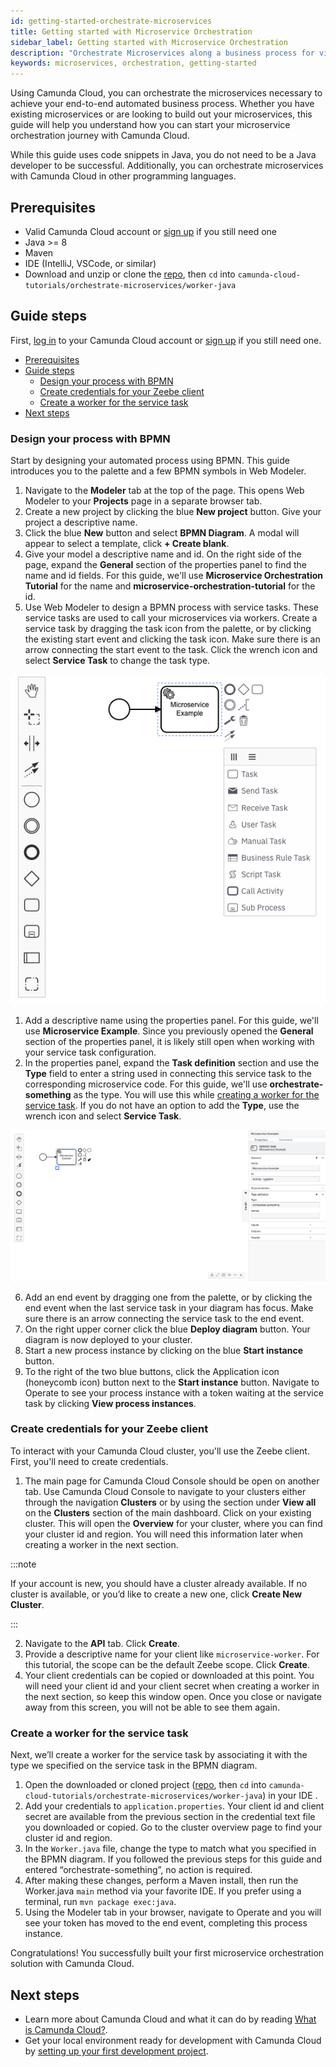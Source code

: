 ```yaml
---
id: getting-started-orchestrate-microservices
title: Getting started with Microservice Orchestration
sidebar_label: Getting started with Microservice Orchestration
description: "Orchestrate Microservices along a business process for visibility and resilience."
keywords: microservices, orchestration, getting-started
---
```


Using Camunda Cloud, you can orchestrate the microservices necessary to achieve your end-to-end automated business process. Whether you have existing microservices or are looking to build out your microservices, this guide will help you understand how you can start your microservice orchestration journey with Camunda Cloud.

While this guide uses code snippets in Java, you do not need to be a Java developer to be successful. Additionally, you can orchestrate microservices with Camunda Cloud in other programming languages.

## Prerequisites

* Valid Camunda Cloud account or [sign up](https://camunda.io/signup) if you still need one
* Java >= 8
* Maven
* IDE (IntelliJ, VSCode, or similar)
* Download and unzip or clone the [repo](https://github.com/camunda-cloud/camunda-cloud-tutorials), then `cd` into `camunda-cloud-tutorials/orchestrate-microservices/worker-java`

## Guide steps

First, [log in](https://camunda.io) to your Camunda Cloud account or [sign up](https://camunda.io/signup) if you still need one.

- [Prerequisites](#prerequisites)
- [Guide steps](#guide-steps)
  - [Design your process with BPMN](#design-your-process-with-bpmn)
  - [Create credentials for your Zeebe client](#create-credentials-for-your-zeebe-client)
  - [Create a worker for the service task](#create-a-worker-for-the-service-task)
- [Next steps](#next-steps)

### Design your process with BPMN

Start by designing your automated process using BPMN. This guide introduces you to the palette and a few BPMN symbols in Web Modeler.

1. Navigate to the **Modeler** tab at the top of the page. This opens Web Modeler to your **Projects** page in a separate browser tab.
2. Create a new project by clicking the blue **New project** button. Give your project a descriptive name.
3. Click the blue **New** button and select **BPMN Diagram**. A modal will appear to select a template, click **+ Create blank**.
4. Give your model a descriptive name and id. On the right side of the page, expand the **General** section of the properties panel to find the name and id fields. For this guide, we'll use **Microservice Orchestration Tutorial** for the name and **microservice-orchestration-tutorial** for the id.
5. Use Web Modeler to design a BPMN process with service tasks. These service tasks are used to call your microservices via workers. Create a service task by dragging the task icon from the palette, or by clicking the existing start event and clicking the task icon. Make sure there is an arrow connecting the start event to the task. Click the wrench icon and select **Service Task** to change the task type.

![Task with dropdown showing config, including service task](./img/microservice-orchestration-config-service-task.png)

1. Add a descriptive name using the properties panel. For this guide, we'll use **Microservice Example**. Since you previously opened the **General** section of the properties panel, it is likely still open when working with your service task configuration.
2. In the properties panel, expand the **Task definition** section and use the **Type** field to enter a string used in connecting this service task to the corresponding microservice code. For this guide, we'll use **orchestrate-something** as the type. You will use this while [creating a worker for the service task](#create-a-worker-for-the-service-task). If you do not have an option to add the **Type**, use the wrench icon and select **Service Task**.

![Service task with properties panel open](./img/microservice-orchestration-service-task.png)

6. Add an end event by dragging one from the palette, or by clicking the end event when the last service task in your diagram has focus. Make sure there is an arrow connecting the service task to the end event.
7. On the right upper corner click the blue **Deploy diagram** button. Your diagram is now deployed to your cluster.
8. Start a new process instance by clicking on the blue **Start instance** button.
9. To the right of the two blue buttons, click the Application icon (honeycomb icon) button next to the **Start instance** button. Navigate to Operate to see your process instance with a token waiting at the service task by clicking **View process instances**.

### Create credentials for your Zeebe client

To interact with your Camunda Cloud cluster, you'll use the Zeebe client. First, you'll need to create credentials.

1. The main page for Camunda Cloud Console should be open on another tab. Use Camunda Cloud Console to navigate to your clusters either through the navigation **Clusters** or by using the section under **View all** on the **Clusters** section of the main dashboard. Click on your existing cluster. This will open the **Overview** for your cluster, where you can find your cluster id and region. You will need this information later when creating a worker in the next section.

:::note 

If your account is new, you should have a cluster already available. If no cluster is available, or you’d like to create a new one, click **Create New Cluster**.

:::

2. Navigate to the **API** tab. Click **Create**.
3. Provide a descriptive name for your client like `microservice-worker`. For this tutorial, the scope can be the default Zeebe scope. Click **Create**.
4. Your client credentials can be copied or downloaded at this point. You will need your client id and your client secret when creating a worker in the next section, so keep this window open. Once you close or navigate away from this screen, you will not be able to see them again. 

### Create a worker for the service task

Next, we’ll create a worker for the service task by associating it with the type we specified on the service task in the BPMN diagram.

1. Open the downloaded or cloned project ([repo](https://github.com/camunda-cloud/camunda-cloud-tutorials), then `cd` into `camunda-cloud-tutorials/orchestrate-microservices/worker-java`) in your IDE .
2. Add your credentials to `application.properties`. Your client id and client secret are available from the previous section in the credential text file you downloaded or copied. Go to the cluster overview page to find your cluster id and region.
3. In the `Worker.java` file, change the type to match what you specified in the BPMN diagram. If you followed the previous steps for this guide and entered “orchestrate-something”, no action is required.
4. After making these changes, perform a Maven install, then run the Worker.java `main` method via your favorite IDE. If you prefer using a terminal, run `mvn package exec:java`.
5. Using the Modeler tab in your browser, navigate to Operate and you will see your token has moved to the end event, completing this process instance.

Congratulations! You successfully built your first microservice orchestration solution with Camunda Cloud.

## Next steps

* Learn more about Camunda Cloud and what it can do by reading [What is Camunda Cloud?](../../components/concepts/what-is-camunda-cloud/).
* Get your local environment ready for development with Camunda Cloud by [setting up your first development project](../setting-up-development-project).
